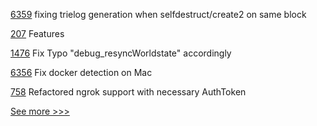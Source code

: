 
[6359](https://github.com/hyperledger/besu/pull/6359) fixing trielog generation when selfdestruct/create2 on same block

[207](https://github.com/hyperledger/bevel-operator-fabric/pull/207) Features

[1476](https://github.com/hyperledger/besu-docs/pull/1476) Fix Typo "debug_resyncWorldstate" accordingly

[6356](https://github.com/hyperledger/besu/pull/6356) Fix docker detection on Mac

[758](https://github.com/hyperledger/aries-agent-test-harness/pull/758) Refactored ngrok support with necessary AuthToken


[See more >>>](https://start-here.hyperledger.org/pull-requests)
